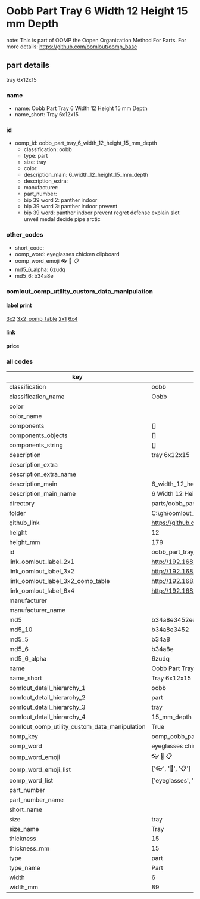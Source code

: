 # Oobb Part Tray 6 Width 12 Height 15 mm Depth  

note: This is part of OOMP the Oopen Organization Method For Parts. For more details: https://github.com/oomlout/oomp_base

##  part details
  



tray 6x12x15



### name
* name: Oobb Part Tray 6 Width 12 Height 15 mm Depth
* name_short: Tray 6x12x15 
### id
* oomp_id: oobb_part_tray_6_width_12_height_15_mm_depth
  * classification: oobb
  * type: part
  * size: tray
  * color: 
  * description_main: 6_width_12_height_15_mm_depth
  * description_extra: 
  * manufacturer: 
  * part_number: 
  * bip 39 word 2: panther indoor
  * bip 39 word 3: panther indoor prevent
  * bip 39 word: panther indoor prevent regret defense explain slot unveil medal decide pipe arctic

### other_codes
* short_code: 
* oomp_word: eyeglasses chicken clipboard
* oomp_word_emoji :eyeglasses: :chicken: :clipboard:
* md5_6_alpha: 6zudq
* md5_6: b34a8e






### oomlout_oomp_utility_custom_data_manipulation
#### label print
[3x2](http://192.168.1.245:1112/?label=oomp%206zudq)
[3x2_oomp_table](http://192.168.1.108:1112/?label=oomp%206zudq)
[2x1](http://192.168.1.242:1112/?label=oomp%206zudq)
[6x4](http://192.168.1.55:1112/?label=oomp%206zudq)    

#### link

                              

#### price







### all codes 
| key | value |  
| --- | --- |  
| classification | oobb |  
| classification_name | Oobb |  
| color |  |  
| color_name |  |  
| components | [] |  
| components_objects | [] |  
| components_string | [] |  
| description | tray 6x12x15 |  
| description_extra |  |  
| description_extra_name |  |  
| description_main | 6_width_12_height_15_mm_depth |  
| description_main_name | 6 Width 12 Height 15 mm Depth |  
| directory | parts/oobb_part_tray_6_width_12_height_15_mm_depth |  
| folder | C:\gh\oomlout_oobb_version_4_generated_parts\parts\oobb_part_tray_6_width_12_height_15_mm_depth |  
| github_link | https://github.com/oomlout/oomlout_oomp_part_src/tree/main/parts/oobb_part_tray_6_width_12_height_15_mm_depth |  
| height | 12 |  
| height_mm | 179 |  
| id | oobb_part_tray_6_width_12_height_15_mm_depth |  
| link_oomlout_label_2x1 | http://192.168.1.242:1112/?label=oomp%206zudq |  
| link_oomlout_label_3x2 | http://192.168.1.245:1112/?label=oomp%206zudq |  
| link_oomlout_label_3x2_oomp_table | http://192.168.1.108:1112/?label=oomp%206zudq |  
| link_oomlout_label_6x4 | http://192.168.1.55:1112/?label=oomp%206zudq |  
| manufacturer |  |  
| manufacturer_name |  |  
| md5 | b34a8e3452ee7981421cbb4b549cc4fe |  
| md5_10 | b34a8e3452 |  
| md5_5 | b34a8 |  
| md5_6 | b34a8e |  
| md5_6_alpha | 6zudq |  
| name | Oobb Part Tray 6 Width 12 Height 15 mm Depth |  
| name_short | Tray 6x12x15  |  
| oomlout_detail_hierarchy_1 | oobb |  
| oomlout_detail_hierarchy_2 | part |  
| oomlout_detail_hierarchy_3 | tray |  
| oomlout_detail_hierarchy_4 | 15_mm_depth |  
| oomlout_oomp_utility_custom_data_manipulation | True |  
| oomp_key | oomp_oobb_part_tray_6_width_12_height_15_mm_depth |  
| oomp_word | eyeglasses chicken clipboard |  
| oomp_word_emoji | :eyeglasses: :chicken: :clipboard: |  
| oomp_word_emoji_list | [':eyeglasses:', ':chicken:', ':clipboard:'] |  
| oomp_word_list | ['eyeglasses', 'chicken', 'clipboard'] |  
| part_number |  |  
| part_number_name |  |  
| short_name |  |  
| size | tray |  
| size_name | Tray |  
| thickness | 15 |  
| thickness_mm | 15 |  
| type | part |  
| type_name | Part |  
| width | 6 |  
| width_mm | 89 |  
